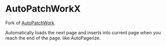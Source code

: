 # AutoPatchWorkX
Fork of [AutoPatchWork](https://github.com/os0x/AutoPatchWork).

Automatically loads the next page and inserts into current page when you reach the end of the page. like AutoPagerize.



